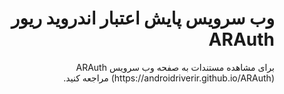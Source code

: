 <h1 dir="rtl">وب سرویس پایش اعتبار اندروید ریور ARAuth</h1>
<p dir="rtl">
برای مشاهده مستندات به صفحه وب سرویس ARAuth (https://androidriverir.github.io/ARAuth) مراجعه کنید.
</p>
